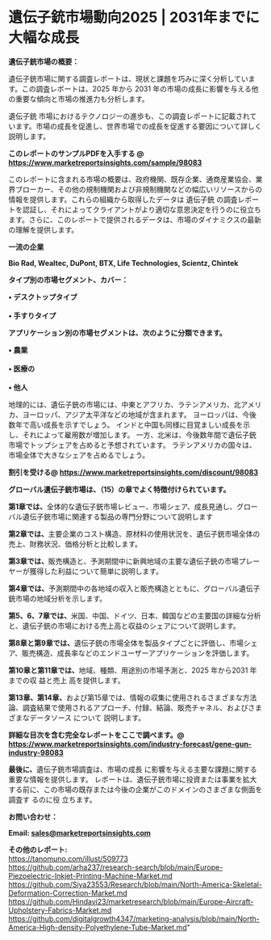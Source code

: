 # 遺伝子銃市場動向2025 | 2031年までに大幅な成長

<strong><b>遺伝子銃市場の概要：</b></strong>

遺伝子銃市場に関する調査レポートは、現状と課題を巧みに深く分析しています。この調査レポートは、2025 年から 2031 年の市場の成長に影響を与える他の重要な傾向と市場の推進力も分析します。

遺伝子銃 市場におけるテクノロジーの進歩も、この調査レポートに記載されています。市場の成長を促進し、世界市場での成長を促進する要因について詳しく説明します。

<strong>このレポートのサンプルPDFを入手する @ <a href=https://www.marketreportsinsights.com/sample/98083>https://www.marketreportsinsights.com/sample/98083</a></strong>

このレポートに含まれる市場の概要は、政府機関、既存企業、通商産業協会、業界ブローカー、その他の規制機関および非規制機関などの幅広いリソースからの情報を提供します。これらの組織から取得したデータは 遺伝子銃 の調査レポートを認証し、それによってクライアントがより適切な意思決定を行うのに役立ちます。さらに、このレポートで提供されるデータは、市場のダイナミクスの最新の理解を提供します。

<strong>一流の企業</strong>

<strong><b>Bio Rad, Wealtec, DuPont, BTX, Life Technologies, Scientz, Chintek</b></strong>

<strong><b>タイプ別の市場セグメント、カバー：</b></strong>

<strong>• デスクトップタイプ<br><br>• 手すりタイプ</strong>

<strong><b>アプリケーション別の市場セグメントは、次のように分類できます。</b></strong>

<strong>• 農業<br><br>• 医療の<br><br>• 他人</strong>

 地理的には、遺伝子銃の市場には、中東とアフリカ、ラテンアメリカ、北アメリカ、ヨーロッパ、アジア太平洋などの地域が含まれます。 ヨーロッパは、今後数年で高い成長を示すでしょう。 インドと中国も同様に目覚ましい成長を示し、それによって雇用数が増加します。 一方、北米は、今後数年間で遺伝子銃市場でトップシェアを占めると予想されています。 ラテンアメリカの国々は、市場全体で大きなシェアを占めるでしょう。

<strong>割引を受ける@ <a href=https://www.marketreportsinsights.com/discount/98083>https://www.marketreportsinsights.com/discount/98083</a></strong>

<strong><b>グローバル遺伝子銃市場は、（15）の章でよく特徴付けられています。</b></strong>

<strong><b>第</b></strong><strong><b>1章では、</b></strong>全体的な遺伝子銃市場レビュー、市場シェア、成長見通し、グローバル遺伝子銃市場に関連する製品の専門分野について説明します

<strong><b>第2章では、</b></strong>主要企業のコスト構造、原材料の使用状況を、遺伝子銃市場全体の売上、財務状況、価格分析と比較します。

<strong><b>第3章では、</b></strong>販売構造と、予測期間中に新興地域の主要な遺伝子銃の市場プレーヤーが獲得した利益について簡単に説明します。

<strong><b>第4章では、</b></strong>予測期間中の各地域の収入と販売構造とともに、グローバル遺伝子銃市場の地域分析を示します。

<strong><b>第5、6、7章では、</b></strong>米国、中国、ドイツ、日本、韓国などの主要国の詳細な分析と、遺伝子銃の市場における売上高と収益のシェアについて説明します。

<strong><b>第8章と第9章では、</b></strong>遺伝子銃の市場全体を製品タイプごとに評価し、市場シェア、販売構造、成長率などのエンドユーザーアプリケーションを評価します。

<strong><b>第10章と第11章では、</b></strong>地域、種類、用途別の市場予測と、2025 年から2031 年までの収 益と売上 高を提供します。

<strong><b>第13章、第14章、</b></strong>および第15章では、情報の収集に使用されるさまざまな方法論、調査結果で使用されるアプローチ、付録、結論、販売チャネル、およびさまざまなデータソース について 説明します。

<strong>詳細な目次を含む完全なレポートをここで調べます。@ <a href=https://www.marketreportsinsights.com/industry-forecast/gene-gun-industry-98083>https://www.marketreportsinsights.com/industry-forecast/gene-gun-industry-98083</a></strong>

<strong><b>最後に、</b></strong>遺伝子銃市場調査は、市場の成長 に影響を</a>与える主要な課題に関する重要な情報を提供します。 レポートは、遺伝子銃市場に投資または事業を拡大する前に、この市場の既存または今後の企業がこのドメインのさまざまな側面を調査す るのに役 立ちます。

<strong><b>お問い合わせ：</b></strong>

<strong>Email: </strong><a href=mailto:sales@marketreportsinsights.com><strong>sales@marketreportsinsights.com</strong></a>

<strong>その他のレポート:</strong>
<br>
<a href=https://tanomuno.com/illust/509773>https://tanomuno.com/illust/509773</a>
<br>
<a href=https://github.com/arha237/research-search/blob/main/Europe-Piezoelectric-Inkjet-Printing-Machine-Market.md>https://github.com/arha237/research-search/blob/main/Europe-Piezoelectric-Inkjet-Printing-Machine-Market.md</a>
<br>
<a href=https://github.com/Siya23553/Research/blob/main/North-America-Skeletal-Deformation-Correction-Market.md>https://github.com/Siya23553/Research/blob/main/North-America-Skeletal-Deformation-Correction-Market.md</a>
<br>
<a href=https://github.com/Hindavi23/marketresearch/blob/main/Europe-Aircraft-Upholstery-Fabrics-Market.md>https://github.com/Hindavi23/marketresearch/blob/main/Europe-Aircraft-Upholstery-Fabrics-Market.md</a>
<br>
<a href=https://github.com/digitalgrowth4347/marketing-analysis/blob/main/North-America-High-density-Polyethylene-Tube-Market.md>https://github.com/digitalgrowth4347/marketing-analysis/blob/main/North-America-High-density-Polyethylene-Tube-Market.md</a>"
